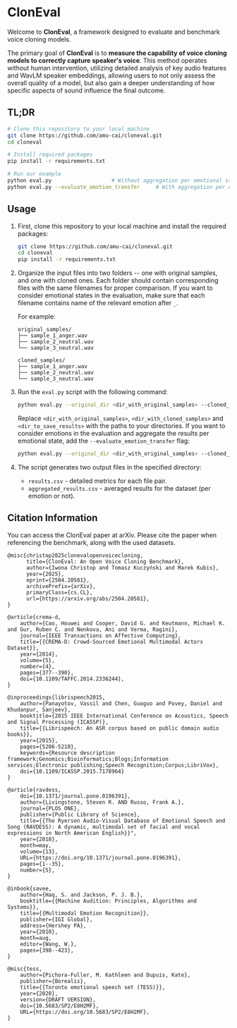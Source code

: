 # ClonEval

Welcome to **ClonEval**, a framework designed to evaluate and benchmark voice cloning models.

The primary goal of **ClonEval** is to **measure the capability of voice cloning models to correctly capture speaker's voice**. This method operates without human intervention, utilizing detailed analysis of key audio features and WavLM speaker embeddings, allowing users to not only assess the overall quality of a model, but also gain a deeper understanding of how specific aspects of sound influence the final outcome.

## TL;DR

```bash
# Clone this repository to your local machine
git clone https://github.com/amu-cai/cloneval.git
cd cloneval

# Install required packages
pip install -r requirements.txt

# Run our example
python eval.py                   # Without aggregation per emotional state
python eval.py --evaluate_emotion_transfer     # With aggregation per emotional state
```

## Usage

1. First, clone this repository to your local machine and install the required packages:

   ```bash
   git clone https://github.com/amu-cai/cloneval.git
   cd cloneval
   pip install -r requirements.txt
   ```

2. Organize the input files into two folders -- one with original samples, and one with cloned ones. Each folder should contain corresponding files with the same filenames for proper comparison. If you want to consider emotional states in the evaluation, make sure that each filename contains name of the relevant emotion after `_`.

   For example:

   ```
   original_samples/
   ├── sample_1_anger.wav
   ├── sample_2_neutral.wav
   └── sample_3_neutral.wav

   cloned_samples/
   ├── sample_1_anger.wav
   ├── sample_2_neutral.wav
   └── sample_3_neutral.wav
   ```

3. Run the `eval.py` script with the following command:

   ```bash
   python eval.py --original_dir <dir_with_original_samples> --cloned_dir <dir_with_cloned_samples> --output_dir <dir_to_save_results>
   ```

   Replace `<dir_with_original_samples>`, `<dir_with_cloned_samples>` and `<dir_to_save_results>` with the paths to your directories. If you want to consider emotions in the evaluation and aggregate the results per emotional state, add the `--evaluate_emotion_transfer` flag:

   ```bash
   python eval.py --original_dir <dir_with_original_samples> --cloned_dir <dir_with_cloned_samples> --output_dir <dir_to_save_results> --evaluate_emotion_transfer
   ```

4. The script generates two output files in the specified directory:
   - `results.csv` - detailed metrics for each file pair.
   - `aggregated_results.csv` - averaged results for the dataset (per emotion or not).

## Citation Information

You can access the ClonEval paper at arXiv. Please cite the paper when referencing the benchmark, along with the used datasets.

```
@misc{christop2025clonevalopenvoicecloning,
      title={ClonEval: An Open Voice Cloning Benchmark}, 
      author={Iwona Christop and Tomasz Kuczyński and Marek Kubis},
      year={2025},
      eprint={2504.20581},
      archivePrefix={arXiv},
      primaryClass={cs.CL},
      url={https://arxiv.org/abs/2504.20581}, 
}

@article{crema-d,
    author={Cao, Houwei and Cooper, David G. and Keutmann, Michael K. and Gur, Ruben C. and Nenkova, Ani and Verma, Ragini},
    journal={IEEE Transactions on Affective Computing},
    title={{CREMA-D: Crowd-Sourced Emotional Multimodal Actors Dataset}},
    year={2014},
    volume={5},
    number={4},
    pages={377--390},
    doi={10.1109/TAFFC.2014.2336244},
}

@inproceedings{librispeech2015,
    author={Panayotov, Vassil and Chen, Guoguo and Povey, Daniel and Khudanpur, Sanjeev},
    booktitle={2015 IEEE International Conference on Acoustics, Speech and Signal Processing (ICASSP)}, 
    title={{Librispeech: An ASR corpus based on public domain audio books}}, 
    year={2015},
    pages={5206-5210},
    keywords={Resource description framework;Genomics;Bioinformatics;Blogs;Information services;Electronic publishing;Speech Recognition;Corpus;LibriVox},
    doi={10.1109/ICASSP.2015.7178964}
}

@article{ravdess,
    doi={10.1371/journal.pone.0196391},
    author={Livingstone, Steven R. AND Russo, Frank A.},
    journal={PLOS ONE},
    publisher={Public Library of Science},
    title={{The Ryerson Audio-Visual Database of Emotional Speech and Song (RAVDESS): A dynamic, multimodal set of facial and vocal expressions in North American English}}",
    year={2018},
    month=may,
    volume={13},
    URL={https://doi.org/10.1371/journal.pone.0196391},
    pages={1--35},
    number={5},
}

@inbook{savee,
    author={Haq, S. and Jackson, P. J. B.},
    booktitle={{Machine Audition: Principles, Algorithms and Systems}},
    title={{Multimodal Emotion Recognition}},
    publisher={IGI Global},
    address={Hershey PA},
    year={2010},
    month=aug,
    editor={Wang, W.},
    pages={398--423},
}

@misc{tess,
    author={Pichora-Fuller, M. Kathleen and Dupuis, Kate},
    publisher={Borealis},
    title={{Toronto emotional speech set (TESS)}},
    year={2020},
    version={DRAFT VERSION},
    doi={10.5683/SP2/E8H2MF},
    URL={https://doi.org/10.5683/SP2/E8H2MF},
}
```

